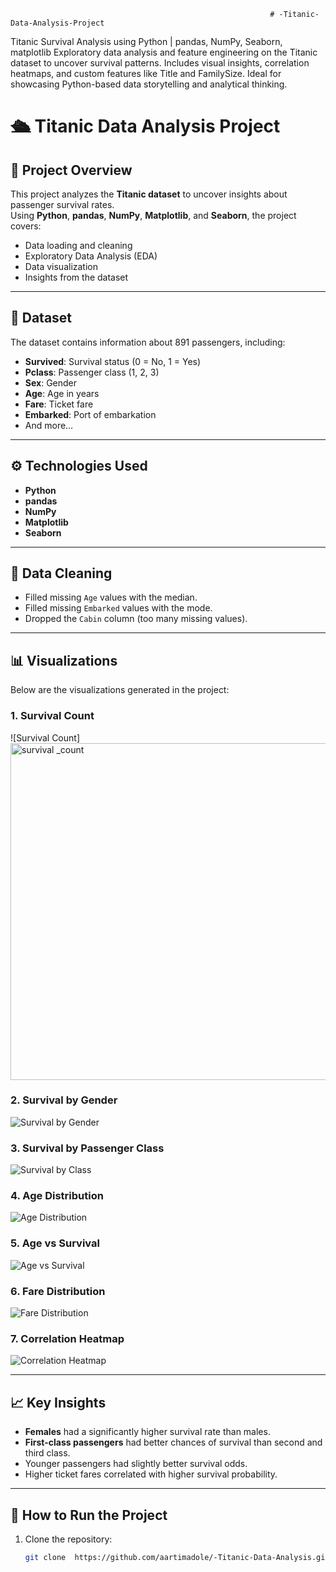                                                               # -Titanic-Data-Analysis-Project
Titanic Survival Analysis using Python | pandas, NumPy, Seaborn, matplotlib Exploratory data analysis and feature engineering on the Titanic dataset to uncover survival patterns. Includes visual insights, correlation heatmaps, and custom features like Title and FamilySize. Ideal for showcasing Python-based data storytelling and analytical thinking.


# 🛳 Titanic Data Analysis Project

## 📌 Project Overview
This project analyzes the **Titanic dataset** to uncover insights about passenger survival rates.  
Using **Python**, **pandas**, **NumPy**, **Matplotlib**, and **Seaborn**, the project covers:
- Data loading and cleaning
- Exploratory Data Analysis (EDA)
- Data visualization
- Insights from the dataset

---

## 📂 Dataset
The dataset contains information about 891 passengers, including:
- **Survived**: Survival status (0 = No, 1 = Yes)
- **Pclass**: Passenger class (1, 2, 3)
- **Sex**: Gender
- **Age**: Age in years
- **Fare**: Ticket fare
- **Embarked**: Port of embarkation
- And more…

---

## ⚙️ Technologies Used
- **Python**
- **pandas**
- **NumPy**
- **Matplotlib**
- **Seaborn**

---

## 🧹 Data Cleaning
- Filled missing `Age` values with the median.
- Filled missing `Embarked` values with the mode.
- Dropped the `Cabin` column (too many missing values).

---

## 📊 Visualizations
Below are the visualizations generated in the project:

### 1. Survival Count
![Survival Count]<img width="929" height="539" alt="survival _count" src="https://github.com/user-attachments/assets/de5bfec1-b010-498e-a7a7-566047437be5" />


### 2. Survival by Gender
![Survival by Gender](images/survival_by_gender.png)

### 3. Survival by Passenger Class
![Survival by Class](images/survival_by_class.png)

### 4. Age Distribution
![Age Distribution](images/age_distribution.png)

### 5. Age vs Survival
![Age vs Survival](images/age_vs_survival.png)

### 6. Fare Distribution
![Fare Distribution](images/fare_distribution.png)

### 7. Correlation Heatmap
![Correlation Heatmap](images/correlation_heatmap.png)

---

## 📈 Key Insights
- **Females** had a significantly higher survival rate than males.
- **First-class passengers** had better chances of survival than second and third class.
- Younger passengers had slightly better survival odds.
- Higher ticket fares correlated with higher survival probability.

---

## 🚀 How to Run the Project
1. Clone the repository:
   ```bash
   git clone  https://github.com/aartimadole/-Titanic-Data-Analysis.git
